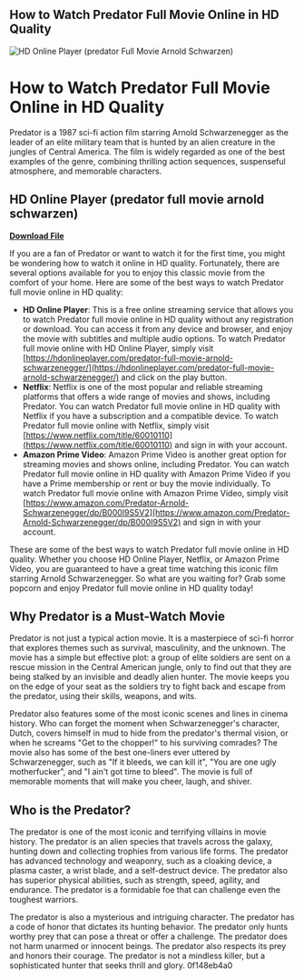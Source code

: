 ## How to Watch Predator Full Movie Online in HD Quality

 
![HD Online Player (predator Full Movie Arnold Schwarzen)](https://encrypted-tbn1.gstatic.com/images?q=tbn:ANd9GcRJBoLtcgEwjni7PeRr_iZT6JlLZ8TzpmVUN-eUA67b6iGePu4w81MY0SFU)

 
# How to Watch Predator Full Movie Online in HD Quality
 
Predator is a 1987 sci-fi action film starring Arnold Schwarzenegger as the leader of an elite military team that is hunted by an alien creature in the jungles of Central America. The film is widely regarded as one of the best examples of the genre, combining thrilling action sequences, suspenseful atmosphere, and memorable characters.
 
## HD Online Player (predator full movie arnold schwarzen)


[**Download File**](https://www.google.com/url?q=https%3A%2F%2Fbltlly.com%2F2tKAxt&sa=D&sntz=1&usg=AOvVaw13kR9BgUm8_IZfFS4cyisA)

 
If you are a fan of Predator or want to watch it for the first time, you might be wondering how to watch it online in HD quality. Fortunately, there are several options available for you to enjoy this classic movie from the comfort of your home. Here are some of the best ways to watch Predator full movie online in HD quality:
 
- **HD Online Player**: This is a free online streaming service that allows you to watch Predator full movie online in HD quality without any registration or download. You can access it from any device and browser, and enjoy the movie with subtitles and multiple audio options. To watch Predator full movie online with HD Online Player, simply visit [https://hdonlineplayer.com/predator-full-movie-arnold-schwarzenegger/](https://hdonlineplayer.com/predator-full-movie-arnold-schwarzenegger/) and click on the play button.
- **Netflix**: Netflix is one of the most popular and reliable streaming platforms that offers a wide range of movies and shows, including Predator. You can watch Predator full movie online in HD quality with Netflix if you have a subscription and a compatible device. To watch Predator full movie online with Netflix, simply visit [https://www.netflix.com/title/60010110](https://www.netflix.com/title/60010110) and sign in with your account.
- **Amazon Prime Video**: Amazon Prime Video is another great option for streaming movies and shows online, including Predator. You can watch Predator full movie online in HD quality with Amazon Prime Video if you have a Prime membership or rent or buy the movie individually. To watch Predator full movie online with Amazon Prime Video, simply visit [https://www.amazon.com/Predator-Arnold-Schwarzenegger/dp/B000I9S5V2](https://www.amazon.com/Predator-Arnold-Schwarzenegger/dp/B000I9S5V2) and sign in with your account.

These are some of the best ways to watch Predator full movie online in HD quality. Whether you choose HD Online Player, Netflix, or Amazon Prime Video, you are guaranteed to have a great time watching this iconic film starring Arnold Schwarzenegger. So what are you waiting for? Grab some popcorn and enjoy Predator full movie online in HD quality today!
  
## Why Predator is a Must-Watch Movie
 
Predator is not just a typical action movie. It is a masterpiece of sci-fi horror that explores themes such as survival, masculinity, and the unknown. The movie has a simple but effective plot: a group of elite soldiers are sent on a rescue mission in the Central American jungle, only to find out that they are being stalked by an invisible and deadly alien hunter. The movie keeps you on the edge of your seat as the soldiers try to fight back and escape from the predator, using their skills, weapons, and wits.
 
Predator also features some of the most iconic scenes and lines in cinema history. Who can forget the moment when Schwarzenegger's character, Dutch, covers himself in mud to hide from the predator's thermal vision, or when he screams "Get to the chopper!" to his surviving comrades? The movie also has some of the best one-liners ever uttered by Schwarzenegger, such as "If it bleeds, we can kill it", "You are one ugly motherfucker", and "I ain't got time to bleed". The movie is full of memorable moments that will make you cheer, laugh, and shiver.
 
## Who is the Predator?
 
The predator is one of the most iconic and terrifying villains in movie history. The predator is an alien species that travels across the galaxy, hunting down and collecting trophies from various life forms. The predator has advanced technology and weaponry, such as a cloaking device, a plasma caster, a wrist blade, and a self-destruct device. The predator also has superior physical abilities, such as strength, speed, agility, and endurance. The predator is a formidable foe that can challenge even the toughest warriors.
 
The predator is also a mysterious and intriguing character. The predator has a code of honor that dictates its hunting behavior. The predator only hunts worthy prey that can pose a threat or offer a challenge. The predator does not harm unarmed or innocent beings. The predator also respects its prey and honors their courage. The predator is not a mindless killer, but a sophisticated hunter that seeks thrill and glory.
 0f148eb4a0
